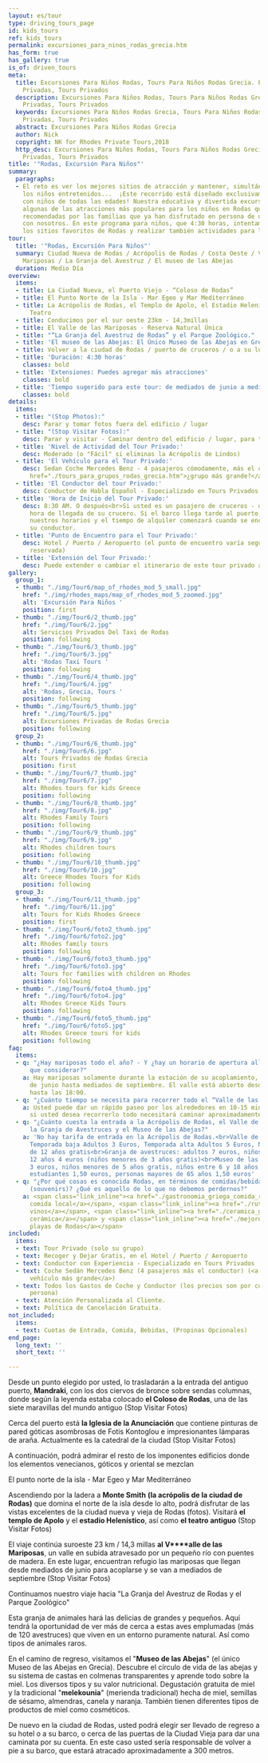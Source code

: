 ```yaml
---
layout: es/tour
type: driving_tours_page
id: kids_tours
ref: kids_tours
permalink: excursiones_para_ninos_rodas_grecia.htm
has_form: true
has_gallery: true
is_of: driven_tours
meta:
  title: Excursiones Para Niños Rodas, Tours Para Niños Rodas Grecia. Excursiones
    Privadas, Tours Privados
  description: Excursiones Para Niños Rodas, Tours Para Niños Rodas Grecia. Excursiones
    Privadas, Tours Privados
  keywords: Excursiones Para Niños Rodas Grecia, Tours Para Niños Rodas Grecia. Excursiones
    Privadas, Tours Privados
  abstract: Excursiones Para Niños Rodas Grecia
  author: Nick
  copyright: NK for Rhodes Private Tours,2018
  http_desc: Excursiones Para Niños Rodas, Tours Para Niños Rodas Grecia. Excursiones
    Privadas, Tours Privados
title: '"Rodas, Excursión Para Niños"'
summary:
  paragraphs:
  - El reto es ver los mejores sitios de atracción y mantener, simultáneamente, a
    los niños entretenidos...  ¡Este recorrido está diseñado exclusivamente para familias
    con niños de todas las edades! Nuestra educativa y divertida excursión incluye
    algunas de las atracciones más populares para los niños en Rodas que vienen altamente
    recomendadas por las familias que ya han disfrutado en persona de una visita turística
    con nosotros. En este programa para niños, que 4:30 horas, intentamos visitar
    los sitios favoritos de Rodas y realizar también actividades para los niños.
tour:
  title: '"Rodas, Excursión Para Niños"'
  summary: Ciudad Nueva de Rodas / Acrópolis de Rodas / Costa Oeste / Valle de las
    Mariposas / La Granja del Avestruz / El museo de las Abejas
  duration: Medio Día
overview:
  items:
  - title: La Ciudad Nueva, el Puerto Viejo - “Coloso de Rodas”
  - title: El Punto Norte de la Isla - Mar Egeo y Mar Mediterráneo
  - title: La Acrópolis de Rodas, el Templo de Apolo, el Estadio Helenístico y el
      Teatro
  - title: Conducimos por el sur oeste 23km - 14,3millas
  - title: El Valle de las Mariposas - Reserva Natural Única
  - title: "“La Granja del Avestruz de Rodas” y el Parque Zoológico."
  - title: 'El museo de las Abejas: El Único Museo de las Abejas en Grecia'
  - title: Volver a la ciudad de Rodas / puerto de cruceros / o a su lugar
  - title: 'Duración: 4:30 horas'
    classes: bold
  - title: 'Extensiones: Puedes agregar más atracciones'
    classes: bold
  - title: 'Tiempo sugerido para este tour: de mediados de junio a mediados de septiembre'
    classes: bold
details:
  items:
  - title: "(Stop Photos):"
    desc: Parar y tomar fotos fuera del edificio / lugar
  - title: "(Stop Visitar Fotos):"
    desc: Parar y visitar - Caminar dentro del edificio / lugar, para tomar fotos
  - title: 'Nivel de Actividad del Tour Privado:'
    desc: Moderado (o "Fácil" si eliminas la Acrópolis de Lindos)
  - title: 'El Vehículo para el Tour Privado:'
    desc: Sedan Coche Mercedes Benz - 4 pasajeros cómodamente, más el conductor (<a
      href="./tours_para_grupos_rodas_grecia.htm">¿grupo más grande?</a>)
  - title: 'El Conductor del tour Privado:'
    desc: Conductor de Habla Español - Especializado en Tours Privados.
  - title: 'Hora de Inicio del Tour Privado:'
    desc: 8:30 AM. O después<br>Si usted es un pasajero de cruceros - depende de la
      hora de llegada de su crucero. Si el barco llega tarde al puerto, ajustaremos
      nuestros horarios y el tiempo de alquiler comenzará cuando se encuentre con
      su conductor.
  - title: 'Punto de Encuentro para el Tour Privado:'
    desc: Hotel / Puerto / Aeropuerto (el punto de encuentro varía según la opción
      reservada)
  - title: 'Extensión del Tour Privado:'
    desc: Puede extender o cambiar el itinerario de este tour privado a su gusto.
gallery:
  group_1:
  - thumb: "./img/Tour6/map_of_rhodes_mod_5_small.jpg"
    href: "./img/rhodes_maps/map_of_rhodes_mod_5_zoomed.jpg"
    alt: 'Excursión Para Niños '
    position: first
  - thumb: "./img/Tour6/2_thumb.jpg"
    href: "./img/Tour6/2.jpg"
    alt: Servicios Privados Del Taxi de Rodas
    position: following
  - thumb: "./img/Tour6/3_thumb.jpg"
    href: "./img/Tour6/3.jpg"
    alt: 'Rodas Taxi Tours '
    position: following
  - thumb: "./img/Tour6/4_thumb.jpg"
    href: "./img/Tour6/4.jpg"
    alt: 'Rodas, Grecia, Tours '
    position: following
  - thumb: "./img/Tour6/5_thumb.jpg"
    href: "./img/Tour6/5.jpg"
    alt: Excursiones Privadas de Rodas Grecia
    position: following
  group_2:
  - thumb: "./img/Tour6/6_thumb.jpg"
    href: "./img/Tour6/6.jpg"
    alt: Tours Privados de Rodas Grecia
    position: first
  - thumb: "./img/Tour6/7_thumb.jpg"
    href: "./img/Tour6/7.jpg"
    alt: Rhodes tours for kids Greece
    position: following
  - thumb: "./img/Tour6/8_thumb.jpg"
    href: "./img/Tour6/8.jpg"
    alt: Rhodes Family Tours
    position: following
  - thumb: "./img/Tour6/9_thumb.jpg"
    href: "./img/Tour6/9.jpg"
    alt: Rhodes children tours
    position: following
  - thumb: "./img/Tour6/10_thumb.jpg"
    href: "./img/Tour6/10.jpg"
    alt: Greece Rhodes Tours for Kids
    position: following
  group_3:
  - thumb: "./img/Tour6/11_thumb.jpg"
    href: "./img/Tour6/11.jpg"
    alt: Tours for Kids Rhodes Greece
    position: first
  - thumb: "./img/Tour6/foto2_thumb.jpg"
    href: "./img/Tour6/foto2.jpg"
    alt: Rhodes family tours
    position: following
  - thumb: "./img/Tour6/foto3_thumb.jpg"
    href: "./img/Tour6/foto3.jpg"
    alt: Tours for families with children on Rhodes
    position: following
  - thumb: "./img/Tour6/foto4_thumb.jpg"
    href: "./img/Tour6/foto4.jpg"
    alt: Rhodes Greece Kids Tours
    position: following
  - thumb: "./img/Tour6/foto5_thumb.jpg"
    href: "./img/Tour6/foto5.jpg"
    alt: Rhodes Greece tours for kids
    position: following
faq:
  items:
  - q: "¿Hay mariposas todo el año? - Y ¿hay un horario de apertura allí que tengamos
      que considerar?"
    a: Hay mariposas solamente durante la estación de su acoplamiento, desde mediados
      de junio hasta mediados de septiembre. El valle está abierto desde las 8:00
      hasta las 18:00.
  - q: "¿Cuánto tiempo se necesita para recorrer todo el “Valle de las Mariposas”?"
    a: Usted puede dar un rápido paseo por los alrededores en 10-15 minutos, pero
      si usted desea recorrerlo todo necesitará caminar aproximadamente 40 minutos.
  - q: "¿Cuánto cuesta la entrada a la Acrópolis de Rodas, el Valle de las Mariposas,
      la Granja de Avestruces y el Museo de las Abejas?"
    a: 'No hay tarifa de entrada en la Acrópolis de Rodas.<br>Valle de las Mariposas:
      Temporada baja Adultos 3 Euros, Temporada alta Adultos 5 Euros, Niños menores
      de 12 años gratis<br>Granja de avestruces: adultos 7 euros, niños menores de
      12 años 4 euros (niños menores de 3 años gratis)<br>Museo de las abejas: adultos
      3 euros, niños menores de 5 años gratis, niños entre 6 y 18 años 1,50 euros,
      estudiantes 1,50 euros, personas mayores de 65 años 1,50 euros'
  - q: "¿Por qué cosas es conocida Rodas, en términos de comidas/bebidas y recuerdos
      (souvenirs)? ¿Qué es aquello de lo que no debemos perdernos?"
    a: <span class="link_inline"><a href="./gastronomia_griega_comida_recetas_cocina.htm">La
      comida local</a></span>, <span class="link_inline"><a href="./ruta_vinos_griegos_bodegas_grecia.htm">los
      vinos</a></span>, <span class="link_inline"><a href="./ceramica_griega_alfareria.htm">la
      cerámica</a></span> y <span class="link_inline"><a href="./mejores_playas_grecia_rodas.htm">las
      playas de Rodas</a></span>
included:
  items:
  - text: Tour Privado (solo su grupo)
  - text: Recoger y Dejar Gratis, en el Hotel / Puerto / Aeropuerto
  - text: Conductor con Experiencia - Especializado en Tours Privados
  - text: Coche Sedán Mercedes Benz (4 pasajeros más el conductor) (<a href="./tours_para_grupos_rodas_grecia.htm">o
      vehículo más grande</a>)
  - text: Todos los Gastos de Coche y Conductor (los precios son por coche no por
      persona)
  - text: Atención Personalizada al Cliente.
  - text: Política de Cancelación Gratuita.
not_included:
  items:
  - text: Cuotas de Entrada, Comida, Bebidas, (Propinas Opcionales)
end_page:
  long_text: ''
  short_text: ''

---
```

Desde un punto elegido por usted, lo trasladarán a la entrada del antiguo puerto, **Mandraki**, con los dos ciervos de bronce sobre sendas columnas, donde según la leyenda estaba colocado **el Coloso de Rodas**, una de las siete maravillas del mundo antiguo (Stop Visitar Fotos) 

Cerca del puerto está **la Iglesia de la Anunciación** que contiene pinturas de pared góticas asombrosas de Fotis Kontoglou e impresionantes lámparas de araña. Actualmente es la catedral de la ciudad (Stop Visitar Fotos) 

A continuación, podrá admirar el resto de los imponentes edificios donde los elementos venecianos, góticos y oriental se mezclan

El punto norte de la isla - Mar Egeo y Mar Mediterráneo

Ascendiendo por la ladera a **Monte Smith** **(la acrópolis de la ciudad de Rodas)** que domina el norte de la isla desde lo alto, podrá disfrutar de las vistas excelentes de la ciudad nueva y vieja de Rodas (fotos). Visitará **el templo de Apolo** y el **estadio Helenístico**, así como **el teatro antiguo** (Stop Visitar Fotos) 

El viaje continúa suroeste 23 km / 14,3 millas **al V****alle de las Mariposas**, un valle en subida atravesado por un pequeño río con puentes de madera. En este lugar, encuentran refugio las mariposas que llegan desde mediados de junio para acoplarse y se van a mediados de septiembre (Stop Visitar Fotos) 

Continuamos nuestro viaje hacia "La Granja del Avestruz de Rodas y el Parque Zoológico"

Esta granja de animales hará las delicias de grandes y pequeños. Aquí tendrá la oportunidad de ver más de cerca a estas aves emplumadas (más de 120 avestruces) que viven en un entorno puramente natural. Así como tipos de animales raros.

En el camino de regreso, visitamos el "**Museo de las Abejas**" (el único Museo de las Abejas en Grecia).  Descubre el círculo de vida de las abejas y su sistema de castas en colmenas transparentes y aprende todo sobre la miel. Los diversos tipos y su valor nutricional. Degustación gratuita de miel y la tradicional "**melekounia**" (merienda tradicional) hecha de miel, semillas de sésamo, almendras, canela y naranja. También tienen diferentes tipos de productos de miel como cosméticos.

De nuevo en la ciudad de Rodas, usted podrá elegir ser llevado de regreso a su hotel o a su barco, o cerca de las puertas de la Ciudad Vieja para dar una caminata por su cuenta. En este caso usted sería responsable de volver a pie a su barco, que estará atracado aproximadamente a 300 metros.